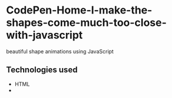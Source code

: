 # CodePen-Home-I-make-the-shapes-come-much-too-close-with-javascript

beautiful shape animations using JavaScript 

## Technologies used
* HTML
* 
